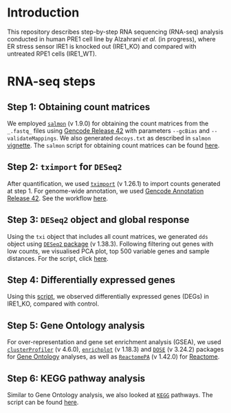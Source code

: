 # Introduction

This repository describes step-by-step RNA sequencing (RNA-seq) analysis conducted in human PRE1 cell line by Alzahrani _et al._ (in progress), where ER stress sensor IRE1 is knocked out (IRE1_KO) and compared with untreated RPE1 cells (IRE1_WT).

# RNA-seq steps
## Step 1: Obtaining count matrices

We employed [```salmon```](https://salmon.readthedocs.io/en/latest/) (v 1.9.0) for obtaining the count matrices from the ```_.fastq_``` files using [Gencode Release 42](https://www.gencodegenes.org/human/) with parameters ```--gcBias``` and ```--validateMappings```. We also generated ```decoys.txt``` as described in ```salmon``` [vignette](https://salmon.readthedocs.io/en/latest/salmon.html?highlight=decoy#preparing-transcriptome-indices-mapping-based-mode). The ```salmon``` script for obtaining count matrices can be found [here](/scripts/quantifier.sh).

## Step 2: ```tximport``` for ```DESeq2```

After quantification, we used [```tximport```](https://bioconductor.org/packages/release/bioc/html/tximport.html) (v 1.26.1) to import counts generated at step 1. For genome-wide annotation, we used [Gencode Annotation Release 42](https://www.gencodegenes.org/human/). See the workflow [here](scripts/salmon2tximport.r).

## Step 3: ```DESeq2``` object and global response

Using the ```txi``` object that includes all count matrices, we generated ```dds``` object using [```DESeq2``` package](http://master.bioconductor.org/packages/release/bioc/html/DESeq2.html) (v 1.38.3). Following filtering out genes with low counts, we visualised PCA plot, top 500 variable genes and sample distances. For the script, click [here](scripts/DESeq2overall.r).

## Step 4: Differentially expressed genes

Using this [script](scripts/DESeq2results.r), we observed differentially expressed genes (DEGs) in IRE1_KO, compared with control.

## Step 5: Gene Ontology analysis

For over-representation and gene set enrichment analysis (GSEA), we used [```clusterProfiler```](http://bioconductor.org/packages/release/bioc/html/clusterProfiler.html) (v 4.6.0), [```enrichplot```](http://bioconductor.org/packages/release/bioc/html/enrichplot.html) (v 1.18.3) and [```DOSE```](http://bioconductor.org/packages/release/bioc/html/DOSE.html) (v 3.24.2) packages for [Gene Ontology](scripts/gene_ontology.r) analyses, as well as [```ReactomePA```](http://bioconductor.org/packages/release/bioc/html/ReactomePA.html) (v 1.42.0) for [Reactome](scripts/reactome.r).

## Step 6: KEGG pathway analysis

Similar to Gene Ontology analysis, we also looked at [```KEGG```](https://www.kegg.jp) pathways. The script can be found [here](scripts/kegg.r).
